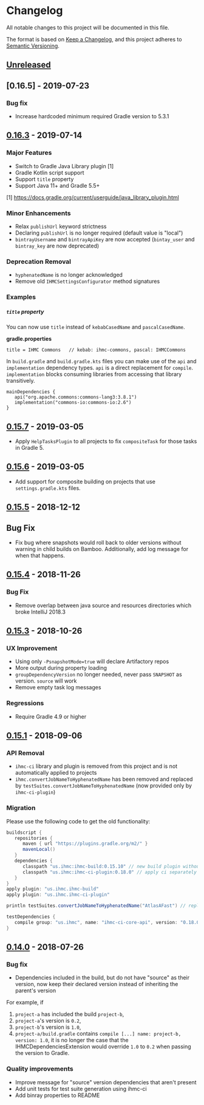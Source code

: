 # Changelog
All notable changes to this project will be documented in this file.

The format is based on [Keep a Changelog](https://keepachangelog.com/en/1.0.0/),
and this project adheres to [Semantic Versioning](https://semver.org/spec/v2.0.0.html).

## [Unreleased]

## [0.16.5] - 2019-07-23

### Bug fix

- Increase hardcoded minimum required Gradle version to 5.3.1

## [0.16.3] - 2019-07-14

### Major Features

- Switch to Gradle Java Library plugin [1]
- Gradle Kotlin script support
- Support `title` property
- Support Java 11+ and Gradle 5.5+

[1] https://docs.gradle.org/current/userguide/java_library_plugin.html

### Minor Enhancements

- Relax `publishUrl` keyword strictness
- Declaring `publishUrl` is no longer required (default value is "local")
- `bintrayUsername` and `bintrayApiKey` are now accepted (`bintay_user` and `bintray_key`
are now deprecated)

### Deprecation Removal

- `hyphenatedName` is no longer acknowledged
- Remove old `IHMCSettingsConfigurator` method signatures

### Examples

##### `title` property

You can now use `title` instead of `kebabCasedName` and `pascalCasedName`.

**gradle.properties**
```
title = IHMC Commons   // kebab: ihmc-commons, pascal: IHMCCommons
```

In `build.gradle` and `build.gradle.kts` files you can make use of the `api` and `implementation`
dependency types. `api` is a direct replacement for `compile`. `implementation` blocks consuming libraries
from accessing that library transitively.

```
mainDependencies {
   api("org.apache.commons:commons-lang3:3.8.1")
   implementation("commons-io:commons-io:2.6")
}
```

## [0.15.7] - 2019-03-05
- Apply `HelpTasksPlugin` to all projects to fix `compositeTask` for those tasks in Gradle 5.

## [0.15.6] - 2019-03-05
- Add support for composite building on projects that use `settings.gradle.kts` files.

## [0.15.5] - 2018-12-12
## Bug Fix

- Fix bug where snapshots would roll back to older versions without warning in child builds on Bamboo. Additionally, add log message for when that happens.

## [0.15.4] - 2018-11-26
### Bug Fix

- Remove overlap between java source and resources directories which broke IntelliJ 2018.3

## [0.15.3] - 2018-10-26
### UX Improvement

- Using only `-PsnapshotMode=true` will declare Artifactory repos
- More output during property loading
- `groupDependencyVersion` no longer needed, never pass `SNAPSHOT` as version. `source` will work
- Remove empty task log messages

### Regressions

- Require Gradle 4.9 or higher

## [0.15.1] - 2018-09-06
### API Removal

- `ihmc-ci` library and plugin is removed from this project and is not automatically applied to projects
- `ihmc.convertJobNameToHyphenatedName` has been removed and replaced by
`testSuites.convertJobNameToHyphenatedName` (now provided only by `ihmc-ci-plugin`)

### Migration

Please use the following code to get the old functionality:

```groovy
buildscript {
   repositories {
      maven { url "https://plugins.gradle.org/m2/" }
      mavenLocal()
   }
   dependencies {
      classpath "us.ihmc:ihmc-build:0.15.10" // new build plugin without ci
      classpath "us.ihmc:ihmc-ci-plugin:0.18.0" // apply ci separately now
   }
}
apply plugin: "us.ihmc.ihmc-build"
apply plugin: "us.ihmc.ihmc-ci-plugin"

println testSuites.convertJobNameToHyphenatedName("AtlasAFast") // replaces removed method

testDependencies {
   compile group: "us.ihmc", name: "ihmc-ci-core-api", version: "0.18.0" // these were auto included before
}
```

## [0.14.0] - 2018-07-26
### Bug fix

- Dependencies included in the build, but do not have "source" as their version, now keep their declared version instead of inheriting the parent's version

For example, if 
1. `project-a` has included the build `project-b`,
1. `project-a`'s version is `0.2`,
1. `project-b`'s version is `1.0`,
1. `project-a/build.gradle` contains `compile [...] name: project-b, version: 1.0`,
it is no longer the case that the IHMCDependenciesExtension would override `1.0` to `0.2` when passing the version to Gradle.

### Quality improvements

- Improve message for "source" version dependencies that aren't present
- Add unit tests for test suite generation using ihmc-ci
- Add binray properties to README

[Unreleased]: https://github.com/ihmcrobotics/ihmc-build/compare/0.16.5...HEAD
[0.16.3]: https://github.com/ihmcrobotics/ihmc-build/compare/0.16.3...0.16.5
[0.16.3]: https://github.com/ihmcrobotics/ihmc-build/compare/0.15.7...0.16.3
[0.15.7]: https://github.com/ihmcrobotics/ihmc-build/compare/0.15.6...0.15.7
[0.15.6]: https://github.com/ihmcrobotics/ihmc-build/compare/0.15.5...0.15.6
[0.15.5]: https://github.com/ihmcrobotics/ihmc-build/compare/0.15.4...0.15.5
[0.15.4]: https://github.com/ihmcrobotics/ihmc-build/compare/0.15.3...0.15.4
[0.15.3]: https://github.com/ihmcrobotics/ihmc-build/compare/0.15.1...0.15.3
[0.15.1]: https://github.com/ihmcrobotics/ihmc-build/compare/0.14.0...0.15.1
[0.14.0]: https://github.com/ihmcrobotics/ihmc-build/releases/tag/0.14.0